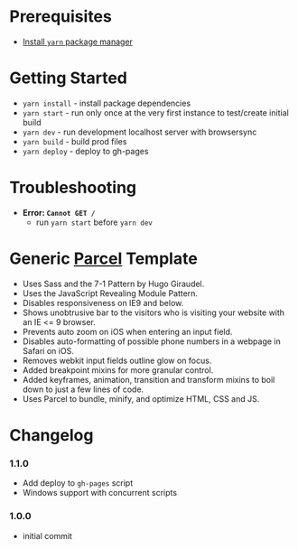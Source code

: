 # Prerequisites
* [Install `yarn` package manager](https://yarnpkg.com/lang/en/docs/install/)

# Getting Started
* `yarn install` - install package dependencies
* `yarn start` - run only once at the very first instance to test/create initial build
* `yarn dev` - run development localhost server with browsersync
* `yarn build` - build prod files
* `yarn deploy` - deploy to gh-pages

# Troubleshooting
* **Error: `Cannot GET /`**
  * run `yarn start` before `yarn dev`

# Generic [Parcel](https://parceljs.org/) Template
* Uses Sass and the 7-1 Pattern by Hugo Giraudel.
* Uses the JavaScript Revealing Module Pattern.
* Disables responsiveness on IE9 and below.
* Shows unobtrusive bar to the visitors who is visiting your website with an IE <= 9 browser.
* Prevents auto zoom on iOS when entering an input field.
* Disables auto-formatting of possible phone numbers in a webpage in Safari on iOS.
* Removes webkit input fields outline glow on focus.
* Added breakpoint mixins for more granular control.
* Added keyframes, animation, transition and transform mixins to boil down to just a few lines of code.
* Uses Parcel to bundle, minify, and optimize HTML, CSS and JS.

# Changelog
### 1.1.0
* Add deploy to `gh-pages` script
* Windows support with concurrent scripts

### 1.0.0
* initial commit